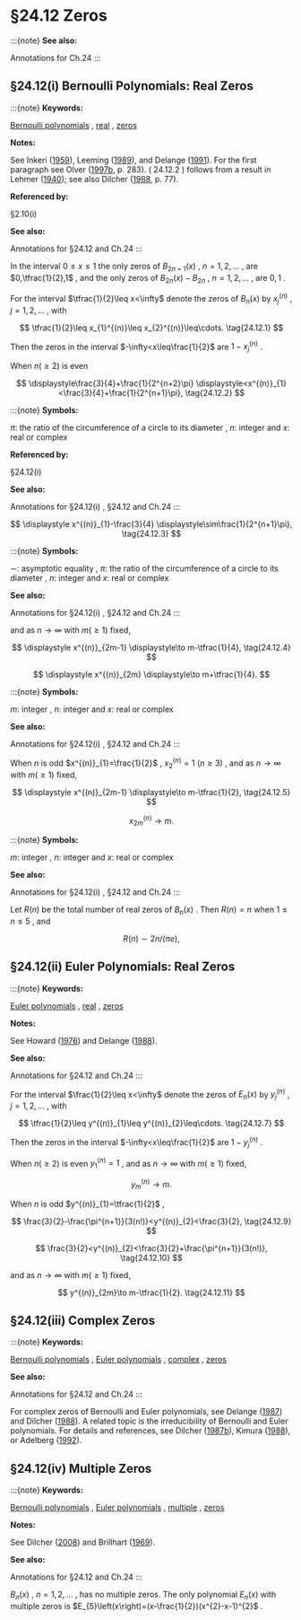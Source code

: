 # §24.12 Zeros

:::{note}
**See also:**

Annotations for Ch.24
:::


## §24.12(i) Bernoulli Polynomials: Real Zeros

:::{note}
**Keywords:**

[Bernoulli polynomials](http://dlmf.nist.gov/search/search?q=Bernoulli%20polynomials) , [real](http://dlmf.nist.gov/search/search?q=real) , [zeros](http://dlmf.nist.gov/search/search?q=zeros)

**Notes:**

See Inkeri ([1959](./bib/I.html#bib1131 "The real roots of Bernoulli polynomials")), Leeming ([1989](./bib/L.html#bib1400 "The real zeros of the Bernoulli polynomials")), and Delange ([1991](./bib/D.html#bib641 "Sur les zéros réels des polynômes de Bernoulli")). For the first paragraph see Olver ([1997b](./bib/O.html#bib1809 "Asymptotics and Special Functions"), p. 283). ( 24.12.2 ) follows from a result in Lehmer ([1940](./bib/L.html#bib1406 "On the maxima and minima of Bernoulli polynomials")); see also Dilcher ([1988](./bib/D.html#bib663 "Zeros of Bernoulli, generalized Bernoulli and Euler polynomials"), p. 77).

**Referenced by:**

§2.10(i)

**See also:**

Annotations for §24.12 and Ch.24
:::

In the interval $0\leq x\leq 1$ the only zeros of $B_{2n+1}\left(x\right)$ , $n=1,2,\dotsc$ , are $0,\tfrac{1}{2},1$ , and the only zeros of $B_{2n}\left(x\right)-B_{2n}$ , $n=1,2,\dotsc$ , are $0,1$ .

For the interval $\tfrac{1}{2}\leq x<\infty$ denote the zeros of $B_{n}\left(x\right)$ by $x_{j}^{(n)}$ , $j=1,2,\dotsc$ , with


<a id="E1"></a>
$$
\tfrac{1}{2}\leq x_{1}^{(n)}\leq x_{2}^{(n)}\leq\cdots. \tag{24.12.1}
$$

Then the zeros in the interval $-\infty<x\leq\frac{1}{2}$ are $1-x_{j}^{(n)}$ .

When $n(\geq 2)$ is even

<a id="EGx1"></a>

$$
\displaystyle\frac{3}{4}+\frac{1}{2^{n+2}\pi} \displaystyle<x^{(n)}_{1}<\frac{3}{4}+\frac{1}{2^{n+1}\pi}, \tag{24.12.2}
$$

:::{note}
**Symbols:**

$\pi$: the ratio of the circumference of a circle to its diameter , $n$: integer and $x$: real or complex

**Referenced by:**

§24.12(i)

**See also:**

Annotations for §24.12(i) , §24.12 and Ch.24
:::

$$
\displaystyle x^{(n)}_{1}-\frac{3}{4} \displaystyle\sim\frac{1}{2^{n+1}\pi}, \tag{24.12.3}
$$

:::{note}
**Symbols:**

$\sim$: asymptotic equality , $\pi$: the ratio of the circumference of a circle to its diameter , $n$: integer and $x$: real or complex

**See also:**

Annotations for §24.12(i) , §24.12 and Ch.24
:::

and as $n\to\infty$ with $m(\geq 1)$ fixed,

<a id="E4"></a>

<a id="Ex1"></a>
$$
\displaystyle x^{(n)}_{2m-1} \displaystyle\to m-\tfrac{1}{4}, \tag{24.12.4}
$$

<a id="Ex2"></a>
$$
\displaystyle x^{(n)}_{2m} \displaystyle\to m+\tfrac{1}{4}.
$$

:::{note}
**Symbols:**

$m$: integer , $n$: integer and $x$: real or complex

**See also:**

Annotations for §24.12(i) , §24.12 and Ch.24
:::

When $n$ is odd $x^{(n)}_{1}=\frac{1}{2}$ , $x^{(n)}_{2}=1$ $(n\geq 3)$ , and as $n\to\infty$ with $m(\geq 1)$ fixed,

<a id="E5"></a>

<a id="Ex3"></a>
$$
\displaystyle x^{(n)}_{2m-1} \displaystyle\to m-\tfrac{1}{2}, \tag{24.12.5}
$$

<a id="Ex4"></a>
$$
\displaystyle x^{(n)}_{2m} \displaystyle\to m.
$$

:::{note}
**Symbols:**

$m$: integer , $n$: integer and $x$: real or complex

**See also:**

Annotations for §24.12(i) , §24.12 and Ch.24
:::

Let $R(n)$ be the total number of real zeros of $B_{n}\left(x\right)$ . Then $R(n)=n$ when $1\leq n\leq 5$ , and


<a id="E6"></a>
$$
R(n)\sim 2n/(\pi e), \tag{24.12.6}
$$


## §24.12(ii) Euler Polynomials: Real Zeros

:::{note}
**Keywords:**

[Euler polynomials](http://dlmf.nist.gov/search/search?q=Euler%20polynomials) , [real](http://dlmf.nist.gov/search/search?q=real) , [zeros](http://dlmf.nist.gov/search/search?q=zeros)

**Notes:**

See Howard ([1976](./bib/H.html#bib1099 "Roots of the Euler polynomials")) and Delange ([1988](./bib/D.html#bib640 "On the real roots of Euler polynomials")).

**See also:**

Annotations for §24.12 and Ch.24
:::

For the interval $\frac{1}{2}\leq x<\infty$ denote the zeros of $E_{n}\left(x\right)$ by $y^{(n)}_{j}$ , $j=1,2,\dotsc$ , with


<a id="E7"></a>
$$
\tfrac{1}{2}\leq y^{(n)}_{1}\leq y^{(n)}_{2}\leq\cdots. \tag{24.12.7}
$$

Then the zeros in the interval $-\infty<x\leq\frac{1}{2}$ are $1-y^{(n)}_{j}$ .

When $n(\geq 2)$ is even $y^{(n)}_{1}=1$ , and as $n\to\infty$ with $m(\geq 1)$ fixed,


<a id="E8"></a>
$$
y^{(n)}_{m}\to m. \tag{24.12.8}
$$

When $n$ is odd $y^{(n)}_{1}=\tfrac{1}{2}$ ,


<a id="E9"></a>
$$
\frac{3}{2}-\frac{\pi^{n+1}}{3(n!)}<y^{(n)}_{2}<\frac{3}{2}, \tag{24.12.9}
$$


<a id="E10"></a>
$$
\frac{3}{2}<y^{(n)}_{2}<\frac{3}{2}+\frac{\pi^{n+1}}{3(n!)}, \tag{24.12.10}
$$

and as $n\to\infty$ with $m(\geq 1)$ fixed,


<a id="E11"></a>
$$
y^{(n)}_{2m}\to m-\tfrac{1}{2}. \tag{24.12.11}
$$


## §24.12(iii) Complex Zeros

:::{note}
**Keywords:**

[Bernoulli polynomials](http://dlmf.nist.gov/search/search?q=Bernoulli%20polynomials) , [Euler polynomials](http://dlmf.nist.gov/search/search?q=Euler%20polynomials) , [complex](http://dlmf.nist.gov/search/search?q=complex) , [zeros](http://dlmf.nist.gov/search/search?q=zeros)

**See also:**

Annotations for §24.12 and Ch.24
:::

For complex zeros of Bernoulli and Euler polynomials, see Delange ([1987](./bib/D.html#bib639 "Sur les zéros imaginaires des polynômes de Bernoulli")) and Dilcher ([1988](./bib/D.html#bib663 "Zeros of Bernoulli, generalized Bernoulli and Euler polynomials")). A related topic is the irreducibility of Bernoulli and Euler polynomials. For details and references, see Dilcher ([1987b](./bib/D.html#bib662 "Irreducibility of certain generalized Bernoulli polynomials belonging to quadratic residue class characters")), Kimura ([1988](./bib/K.html#bib1270 "On the degree of an irreducible factor of the Bernoulli polynomials")), or Adelberg ([1992](./bib/index.html#bib32 "On the degrees of irreducible factors of higher order Bernoulli polynomials")).


## §24.12(iv) Multiple Zeros

:::{note}
**Keywords:**

[Bernoulli polynomials](http://dlmf.nist.gov/search/search?q=Bernoulli%20polynomials) , [Euler polynomials](http://dlmf.nist.gov/search/search?q=Euler%20polynomials) , [multiple](http://dlmf.nist.gov/search/search?q=multiple) , [zeros](http://dlmf.nist.gov/search/search?q=zeros)

**Notes:**

See Dilcher ([2008](./bib/D.html#bib667 "On multiple zeros of Bernoulli polynomials")) and Brillhart ([1969](./bib/B.html#bib354 "On the Euler and Bernoulli polynomials")).

**See also:**

Annotations for §24.12 and Ch.24
:::

$B_{n}\left(x\right)$ , $n=1,2,\dotsc$ , has no multiple zeros. The only polynomial $E_{n}\left(x\right)$ with multiple zeros is $E_{5}\left(x\right)=(x-\frac{1}{2})(x^{2}-x-1)^{2}$ .
